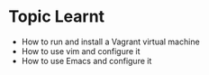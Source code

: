 Topic Learnt
===
- How to run and install a Vagrant virtual machine
- How to use vim and configure it
- How to use Emacs and configure it
